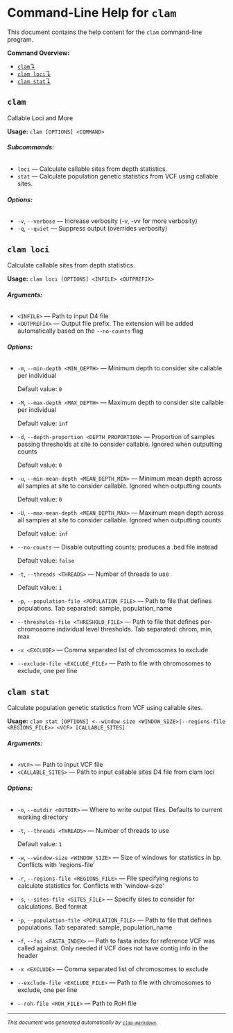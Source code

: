 # Command-Line Help for `clam`

This document contains the help content for the `clam` command-line program.

**Command Overview:**

* [`clam`↴](#clam)
* [`clam loci`↴](#clam-loci)
* [`clam stat`↴](#clam-stat)

## `clam`

Callable Loci and More

**Usage:** `clam [OPTIONS] <COMMAND>`

###### **Subcommands:**

* `loci` — Calculate callable sites from depth statistics.
* `stat` — Calculate population genetic statistics from VCF using callable sites.

###### **Options:**

* `-v`, `--verbose` — Increase verbosity (-v, -vv for more verbosity)
* `-q`, `--quiet` — Suppress output (overrides verbosity)



## `clam loci`

Calculate callable sites from depth statistics.

**Usage:** `clam loci [OPTIONS] <INFILE> <OUTPREFIX>`

###### **Arguments:**

* `<INFILE>` — Path to input D4 file
* `<OUTPREFIX>` — Output file prefix. The extension will be added automatically based on the `--no-counts` flag

###### **Options:**

* `-m`, `--min-depth <MIN_DEPTH>` — Minimum depth to consider site callable per individual

  Default value: `0`
* `-M`, `--max-depth <MAX_DEPTH>` — Maximum depth to consider site callable per individual

  Default value: `inf`
* `-d`, `--depth-proportion <DEPTH_PROPORTION>` — Proportion of samples passing thresholds at site to consider callable. Ignored when outputting counts

  Default value: `0`
* `-u`, `--min-mean-depth <MEAN_DEPTH_MIN>` — Minimum mean depth across all samples at site to consider callable. Ignored when outputting counts

  Default value: `0`
* `-U`, `--max-mean-depth <MEAN_DEPTH_MAX>` — Maximum mean depth across all samples at site to consider callable. Ignored when outputting counts

  Default value: `inf`
* `--no-counts` — Disable outputting counts; produces a .bed file instead

  Default value: `false`
* `-t`, `--threads <THREADS>` — Number of threads to use

  Default value: `1`
* `-p`, `--population-file <POPULATION_FILE>` — Path to file that defines populations. Tab separated: sample, population_name
* `--thresholds-file <THRESHOLD_FILE>` — Path to file that defines per-chromosome individual level thresholds. Tab separated: chrom, min, max
* `-x <EXCLUDE>` — Comma separated list of chromosomes to exclude
* `--exclude-file <EXCLUDE_FILE>` — Path to file with chromosomes to exclude, one per line



## `clam stat`

Calculate population genetic statistics from VCF using callable sites.

**Usage:** `clam stat [OPTIONS] <--window-size <WINDOW_SIZE>|--regions-file <REGIONS_FILE>> <VCF> [CALLABLE_SITES]`

###### **Arguments:**

* `<VCF>` — Path to input VCF file
* `<CALLABLE_SITES>` — Path to input callable sites D4 file from clam loci

###### **Options:**

* `-o`, `--outdir <OUTDIR>` — Where to write output files. Defaults to current working directory
* `-t`, `--threads <THREADS>` — Number of threads to use

  Default value: `1`
* `-w`, `--window-size <WINDOW_SIZE>` — Size of windows for statistics in bp. Conflicts with 'regions-file'
* `-r`, `--regions-file <REGIONS_FILE>` — File specifying regions to calculate statistics for. Conflicts with 'window-size'
* `-s`, `--sites-file <SITES_FILE>` — Specify sites to consider for calculations. Bed format
* `-p`, `--population-file <POPULATION_FILE>` — Path to file that defines populations. Tab separated: sample, population_name
* `-f`, `--fai <FASTA_INDEX>` — Path to fasta index for reference VCF was called against. Only needed if VCF does not have contig info in the header
* `-x <EXCLUDE>` — Comma separated list of chromosomes to exclude
* `--exclude-file <EXCLUDE_FILE>` — Path to file with chromosomes to exclude, one per line
* `--roh-file <ROH_FILE>` — Path to RoH file



<hr/>

<small><i>
    This document was generated automatically by
    <a href="https://crates.io/crates/clap-markdown"><code>clap-markdown</code></a>.
</i></small>

